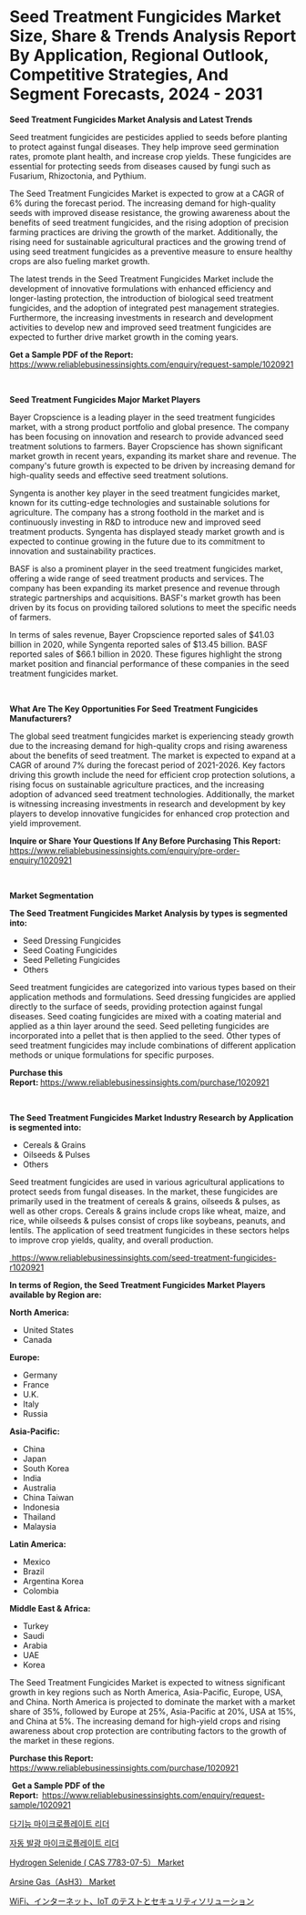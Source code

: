 <p><h1>Seed Treatment Fungicides Market Size, Share & Trends Analysis Report By Application, Regional Outlook, Competitive Strategies, And Segment Forecasts, 2024 - 2031</h1></p><p><strong>Seed Treatment Fungicides Market Analysis and Latest Trends</strong></p>
<p><p>Seed treatment fungicides are pesticides applied to seeds before planting to protect against fungal diseases. They help improve seed germination rates, promote plant health, and increase crop yields. These fungicides are essential for protecting seeds from diseases caused by fungi such as Fusarium, Rhizoctonia, and Pythium.</p><p>The Seed Treatment Fungicides Market is expected to grow at a CAGR of 6% during the forecast period. The increasing demand for high-quality seeds with improved disease resistance, the growing awareness about the benefits of seed treatment fungicides, and the rising adoption of precision farming practices are driving the growth of the market. Additionally, the rising need for sustainable agricultural practices and the growing trend of using seed treatment fungicides as a preventive measure to ensure healthy crops are also fueling market growth.</p><p>The latest trends in the Seed Treatment Fungicides Market include the development of innovative formulations with enhanced efficiency and longer-lasting protection, the introduction of biological seed treatment fungicides, and the adoption of integrated pest management strategies. Furthermore, the increasing investments in research and development activities to develop new and improved seed treatment fungicides are expected to further drive market growth in the coming years.</p></p>
<p><strong>Get a Sample PDF of the Report:&nbsp;</strong> <a href="https://www.reliablebusinessinsights.com/enquiry/request-sample/1020921">https://www.reliablebusinessinsights.com/enquiry/request-sample/1020921</a></p>
<p>&nbsp;</p>
<p><strong>Seed Treatment Fungicides Major Market Players</strong></p>
<p><p>Bayer Cropscience is a leading player in the seed treatment fungicides market, with a strong product portfolio and global presence. The company has been focusing on innovation and research to provide advanced seed treatment solutions to farmers. Bayer Cropscience has shown significant market growth in recent years, expanding its market share and revenue. The company's future growth is expected to be driven by increasing demand for high-quality seeds and effective seed treatment solutions.</p><p>Syngenta is another key player in the seed treatment fungicides market, known for its cutting-edge technologies and sustainable solutions for agriculture. The company has a strong foothold in the market and is continuously investing in R&D to introduce new and improved seed treatment products. Syngenta has displayed steady market growth and is expected to continue growing in the future due to its commitment to innovation and sustainability practices.</p><p>BASF is also a prominent player in the seed treatment fungicides market, offering a wide range of seed treatment products and services. The company has been expanding its market presence and revenue through strategic partnerships and acquisitions. BASF's market growth has been driven by its focus on providing tailored solutions to meet the specific needs of farmers.</p><p>In terms of sales revenue, Bayer Cropscience reported sales of $41.03 billion in 2020, while Syngenta reported sales of $13.45 billion. BASF reported sales of $66.1 billion in 2020. These figures highlight the strong market position and financial performance of these companies in the seed treatment fungicides market.</p></p>
<p>&nbsp;</p>
<p><strong>What Are The Key Opportunities For Seed Treatment Fungicides Manufacturers?</strong></p>
<p><p>The global seed treatment fungicides market is experiencing steady growth due to the increasing demand for high-quality crops and rising awareness about the benefits of seed treatment. The market is expected to expand at a CAGR of around 7% during the forecast period of 2021-2026. Key factors driving this growth include the need for efficient crop protection solutions, a rising focus on sustainable agriculture practices, and the increasing adoption of advanced seed treatment technologies. Additionally, the market is witnessing increasing investments in research and development by key players to develop innovative fungicides for enhanced crop protection and yield improvement.</p></p>
<p><strong>Inquire or Share Your Questions If Any Before Purchasing This Report:</strong> <a href="https://www.reliablebusinessinsights.com/enquiry/pre-order-enquiry/1020921">https://www.reliablebusinessinsights.com/enquiry/pre-order-enquiry/1020921</a></p>
<p>&nbsp;</p>
<p><strong>Market Segmentation</strong></p>
<p><strong>The Seed Treatment Fungicides Market Analysis by types is segmented into:</strong></p>
<p><ul><li>Seed Dressing Fungicides</li><li>Seed Coating Fungicides</li><li>Seed Pelleting Fungicides</li><li>Others</li></ul></p>
<p><p>Seed treatment fungicides are categorized into various types based on their application methods and formulations. Seed dressing fungicides are applied directly to the surface of seeds, providing protection against fungal diseases. Seed coating fungicides are mixed with a coating material and applied as a thin layer around the seed. Seed pelleting fungicides are incorporated into a pellet that is then applied to the seed. Other types of seed treatment fungicides may include combinations of different application methods or unique formulations for specific purposes.</p></p>
<p><strong>Purchase this Report:&nbsp;</strong><a href="https://www.reliablebusinessinsights.com/purchase/1020921">https://www.reliablebusinessinsights.com/purchase/1020921</a></p>
<p>&nbsp;</p>
<p><strong>The Seed Treatment Fungicides Market Industry Research by Application is segmented into:</strong></p>
<p><ul><li>Cereals & Grains</li><li>Oilseeds & Pulses</li><li>Others</li></ul></p>
<p><p>Seed treatment fungicides are used in various agricultural applications to protect seeds from fungal diseases. In the market, these fungicides are primarily used in the treatment of cereals & grains, oilseeds & pulses, as well as other crops. Cereals & grains include crops like wheat, maize, and rice, while oilseeds & pulses consist of crops like soybeans, peanuts, and lentils. The application of seed treatment fungicides in these sectors helps to improve crop yields, quality, and overall production.</p></p>
<p><a href="https://www.reliablebusinessinsights.com/seed-treatment-fungicides-r1020921">&nbsp;https://www.reliablebusinessinsights.com/seed-treatment-fungicides-r1020921</a></p>
<p><strong>In terms of Region, the Seed Treatment Fungicides Market Players available by Region are:</strong></p>
<p>
    <p> <strong> North America: </strong>
        <ul>
            <li>United States</li>
            <li>Canada</li>
        </ul>
        </p> 
    <p> <strong> Europe: </strong>
        <ul>
            <li>Germany</li>
            <li>France</li>
            <li>U.K.</li>
            <li>Italy</li>
            <li>Russia</li>
        </ul>
        </p> 
    <p> <strong> Asia-Pacific: </strong>
        <ul>
            <li>China</li>
            <li>Japan</li>
            <li>South Korea</li>
            <li>India</li>
            <li>Australia</li>
            <li>China Taiwan</li>
            <li>Indonesia</li>
            <li>Thailand</li>
            <li>Malaysia</li>
        </ul>
        </p> 
    <p> <strong> Latin America: </strong>
        <ul>
            <li>Mexico</li>
            <li>Brazil</li>
            <li>Argentina Korea</li>
            <li>Colombia</li>
        </ul>
        </p> 
    <p> <strong> Middle East & Africa: </strong>
        <ul>
            <li>Turkey</li>
            <li>Saudi</li>
            <li>Arabia</li>
            <li>UAE</li>
            <li>Korea</li>
        </ul>
    </p>
    </p>
<p><p>The Seed Treatment Fungicides Market is expected to witness significant growth in key regions such as North America, Asia-Pacific, Europe, USA, and China. North America is projected to dominate the market with a market share of 35%, followed by Europe at 25%, Asia-Pacific at 20%, USA at 15%, and China at 5%. The increasing demand for high-yield crops and rising awareness about crop protection are contributing factors to the growth of the market in these regions.</p></p>
<p><strong>Purchase this Report: </strong><a href="https://www.reliablebusinessinsights.com/purchase/1020921">https://www.reliablebusinessinsights.com/purchase/1020921</a></p>
<p>&nbsp;<strong>Get a Sample PDF of the Report:&nbsp;&nbsp;</strong><a href="https://www.reliablebusinessinsights.com/enquiry/request-sample/1020921">https://www.reliablebusinessinsights.com/enquiry/request-sample/1020921</a></p>
<p><strong></strong></p>
<p><p><a href="https://github.com/plelbej847484502/Market-Research-Report-List-2/blob/main/9164087112291.md">다기능 마이크로플레이트 리더</a></p><p><a href="https://github.com/AnthonyWratten/Market-Research-Report-List-1/blob/main/7489085112290.md">자동 발광 마이크로플레이트 리더</a></p><p><a href="https://github.com/abdillahsp58/Market-Research-Report-List-1/blob/main/hydrogen-selenide-cas-7783-07-5-market.md">Hydrogen Selenide ( CAS 7783-07-5） Market</a></p><p><a href="https://github.com/isharif044/Market-Research-Report-List-1/blob/main/arsine-gasash3-market.md">Arsine Gas（AsH3） Market</a></p><p><a href="https://github.com/qwpelcjko9242629/Market-Research-Report-List-2/blob/main/6838316119698.md">WiFi、インターネット、IoT のテストとセキュリティソリューション</a></p></p>
